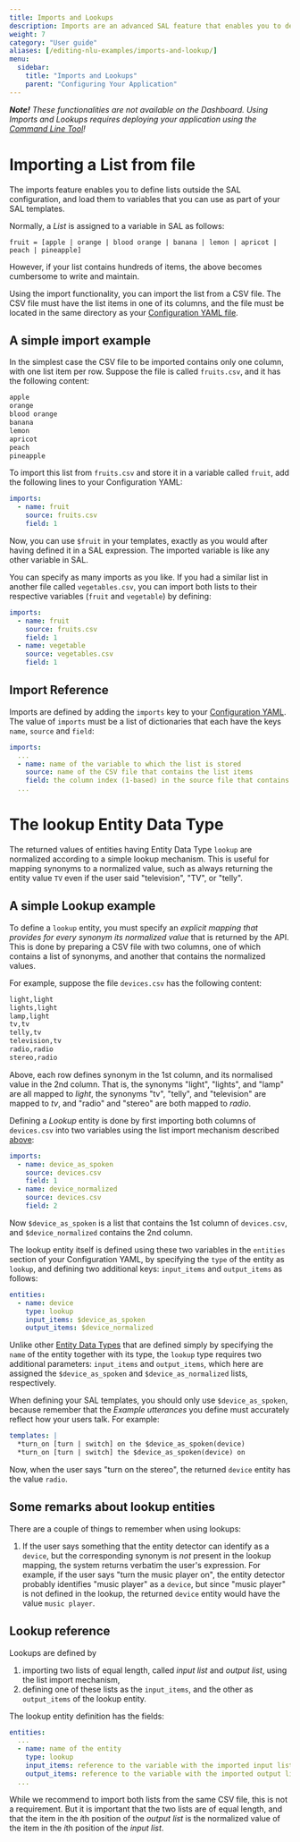 ```yaml
---
title: Imports and Lookups
description: Imports are an advanced SAL feature that enables you to define long lists outside the SAL syntax. The lookup entity type allows you to define a normalized return value for entities that have several synonyms.
weight: 7
category: "User guide"
aliases: [/editing-nlu-examples/imports-and-lookup/]
menu:
  sidebar:
    title: "Imports and Lookups"
    parent: "Configuring Your Application"
---
```


***Note!** These functionalities are not available on the Dashboard. Using Imports and Lookups requires deploying your application using the [Command Line Tool](/dev-tools/command-line-tool/)!*

# Importing a List from file

The imports feature enables you to define lists outside the SAL configuration, and load them to variables that you can use as part of your SAL templates.

Normally, a *List* is assigned to a variable in SAL as follows:
```
fruit = [apple | orange | blood orange | banana | lemon | apricot | peach | pineapple]
```
However, if your list contains hundreds of items, the above becomes cumbersome to write and maintain.

Using the import functionality, you can import the list from a CSV file. The CSV file must have the list items in one of its columns, and the file must be located in the same directory as your [Configuration YAML file](/dev-tools/command-line-tool/#configuration-yaml).

## A simple import example

In the simplest case the CSV file to be imported contains only one column, with one list item per row. Suppose the file is called `fruits.csv`, and it has the following content:
```bash
apple
orange
blood orange
banana
lemon
apricot
peach
pineapple
```
To import this list from `fruits.csv` and store it in a variable called `fruit`, add the following lines to your Configuration YAML:
```yaml
imports: 
  - name: fruit
    source: fruits.csv
    field: 1
```
Now, you can use `$fruit` in your templates, exactly as you would after having defined it in a SAL expression. The imported variable is like any other variable in SAL.

You can specify as many imports as you like. If you had a similar list in another file called `vegetables.csv`, you can import both lists to their respective variables (`fruit` and `vegetable`) by defining:
```yaml
imports: 
  - name: fruit
    source: fruits.csv
    field: 1
  - name: vegetable
    source: vegetables.csv
    field: 1
```

## Import Reference
Imports are defined by adding the `imports` key to your [Configuration YAML](/dev-tools/command-line-tool/#configuration-yaml). The value of `imports` must be a list of dictionaries that each have the keys `name`, `source` and `field`:
```yaml
imports:
  ...
  - name: name of the variable to which the list is stored
    source: name of the CSV file that contains the list items
    field: the column index (1-based) in the source file that contains the list items
  ...
```

# The lookup Entity Data Type

The returned values of entities having Entity Data Type `lookup` are normalized according to a simple lookup mechanism. This is useful for mapping synonyms to a normalized value, such as always returning the entity value `TV` even if the user said "television", "TV", or "telly".

## A simple Lookup example

To define a `lookup` entity, you must specify an *explicit mapping that provides for every synonym its normalized value* that is returned by the API. This is done by preparing a CSV file with two columns, one of which contains a list of synonyms, and another that contains the normalized values.

For example, suppose the file `devices.csv` has the following content:
```bash
light,light
lights,light
lamp,light
tv,tv
telly,tv
television,tv
radio,radio
stereo,radio
```
Above, each row defines synonym in the 1st column, and its normalised value in the 2nd column. That is, the synonyms "light", "lights", and "lamp" are all mapped to *light*, the synonyms "tv", "telly", and "television" are mapped to *tv*, and "radio" and "stereo" are both mapped to *radio*.

Defining a *Lookup* entity is done by first importing both columns of `devices.csv` into two variables using the list import mechanism described [above](#importing-a-list-from-file):
```yaml
imports:
  - name: device_as_spoken
    source: devices.csv
    field: 1
  - name: device_normalized
    source: devices.csv
    field: 2
```
Now `$device_as_spoken` is a list that contains the 1st column of `devices.csv`, and `$device_normalized` contains the 2nd column.

The lookup entity itself is defined using these two variables in the `entities` section of your Configuration YAML, by specifying the `type` of the entity as `lookup`, and defining two additional keys: `input_items` and `output_items` as follows:
```yaml
entities:
  - name: device
    type: lookup
    input_items: $device_as_spoken
    output_items: $device_normalized
```
Unlike other [Entity Data Types](/slu-examples/postprocessing) that are defined simply by specifying the `name` of the entity together with its type, the `lookup` type  requires two additional parameters: `input_items` and `output_items`, which here are assigned the `$device_as_spoken` and `$device_as_normalized` lists, respectively.

When defining your SAL templates, you should only use `$device_as_spoken`, because remember that the *Example utterances* you define must accurately reflect how your users talk. For example:
```yaml
templates: |
  *turn_on [turn | switch] on the $device_as_spoken(device)
  *turn_on [turn | switch] the $device_as_spoken(device) on
```
Now, when the user says "turn on the stereo", the returned `device` entity has the value `radio`.

## Some remarks about lookup entities
There are a couple of things to remember when using lookups:
1. If the user says something that the entity detector can identify as a `device`, but the corresponding synonym is *not* present in the lookup mapping, the system returns verbatim the user's expression. For example, if the user says "turn the music player on", the entity detector probably identifies "music player" as a `device`, but since "music player" is not defined in the lookup, the returned `device` entity would have the value `music player`.

## Lookup reference
Lookups are defined by
1. importing two lists of equal length, called *input list* and *output list*, using the list import mechanism,
2. defining one of these lists as the `input_items`, and the other as `output_items` of the lookup entity.

The lookup entity definition has the fields:
```yaml
entities:
  ...
  - name: name of the entity
    type: lookup
    input_items: reference to the variable with the imported input list
    output_items: reference to the variable with the imported output list
  ...
```
While we recommend to import both lists from the same CSV file, this is not a requirement. But it is important that the two lists are of equal length, and that the item in the *i*th position of the *output list* is the normalized value of the item in the *i*th position of the *input list*.
